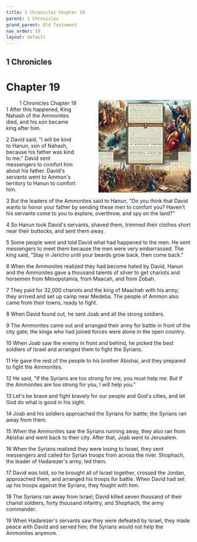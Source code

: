 ```yaml
---
title: 1 Chronicles Chapter 19
parent: 1 Chronicles
grand_parent: Old Testament
nav_order: 19
layout: default
---
```


## 1 Chronicles

# Chapter 19

<div style="clear: both; text-align: right;">
    <div style="max-width: 50%; height: auto; float: right; margin: 0 0 10px 10px; padding-left: 10%;">
        <img src="/assets/Image/1 Chronicles/500/19.jpg" alt="1 Chronicles Chapter 19" class="chapter-image">
    </div>
    <figcaption style="font-size: 14px; text-align: right;">1 Chronicles Chapter 19</figcaption>
</div>
1 After this happened, King Nahash of the Ammonites died, and his son became king after him.

2 David said, "I will be kind to Hanun, son of Nahash, because his father was kind to me." David sent messengers to comfort him about his father. David's servants went to Ammon's territory to Hanun to comfort him.

3 But the leaders of the Ammonites said to Hanun, "Do you think that David wants to honor your father by sending these men to comfort you? Haven't his servants come to you to explore, overthrow, and spy on the land?"

4 So Hanun took David's servants, shaved them, trimmed their clothes short near their buttocks, and sent them away.

5 Some people went and told David what had happened to the men. He sent messengers to meet them because the men were very embarrassed. The king said, "Stay in Jericho until your beards grow back, then come back."

6 When the Ammonites realized they had become hated by David, Hanun and the Ammonites gave a thousand talents of silver to get chariots and horsemen from Mesopotamia, from Maacah, and from Zobah.

7 They paid for 32,000 chariots and the king of Maachah with his army; they arrived and set up camp near Medeba. The people of Ammon also came from their towns, ready to fight.

8 When David found out, he sent Joab and all the strong soldiers.

9 The Ammonites came out and arranged their army for battle in front of the city gate; the kings who had joined forces were alone in the open country.

10 When Joab saw the enemy in front and behind, he picked the best soldiers of Israel and arranged them to fight the Syrians.

11 He gave the rest of the people to his brother Abishai, and they prepared to fight the Ammonites.

12 He said, "If the Syrians are too strong for me, you must help me. But if the Ammonites are too strong for you, I will help you."

13 Let's be brave and fight bravely for our people and God's cities, and let God do what is good in his sight.

14 Joab and his soldiers approached the Syrians for battle; the Syrians ran away from them.

15 When the Ammonites saw the Syrians running away, they also ran from Abishai and went back to their city. After that, Joab went to Jerusalem.

16 When the Syrians realized they were losing to Israel, they sent messengers and called for Syrian troops from across the river. Shophach, the leader of Hadarezer's army, led them.

17 David was told, so he brought all of Israel together, crossed the Jordan, approached them, and arranged his troops for battle. When David had set up his troops against the Syrians, they fought with him.

18 The Syrians ran away from Israel; David killed seven thousand of their chariot soldiers, forty thousand infantry, and Shophach, the army commander.

19 When Hadarezer's servants saw they were defeated by Israel, they made peace with David and served him; the Syrians would not help the Ammonites anymore.


